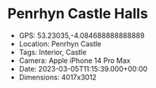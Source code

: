 # Penrhyn Castle Halls

- GPS: 53.23035,-4.084688888888889
- Location: Penrhyn Castle
- Tags: Interior, Castle
- Camera: Apple iPhone 14 Pro Max
- Date: 2023-03-05T11:15:39.000+00:00
- Dimensions: 4017x3012
